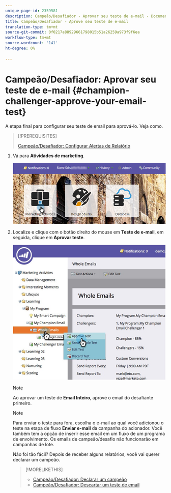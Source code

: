 ```yaml
---
unique-page-id: 2359581
description: Campeão/Desafiador - Aprovar seu teste de e-mail - Documentos do Marketing - Documentação do produto
title: Campeão/Desafiador - Aprove seu teste de e-mail
translation-type: tm+mt
source-git-commit: 0f0217a88929661798015b51a26259a973f9f6ea
workflow-type: tm+mt
source-wordcount: '141'
ht-degree: 0%

---
```



# Campeão/Desafiador: Aprovar seu teste de e-mail {#champion-challenger-approve-your-email-test}

A etapa final para configurar seu teste de email para aprová-lo. Veja como.

>[!PREREQUISITES]
>
>[Campeão/Desafiador: Configurar Alertas de Relatório](/help/marketo/product-docs/email-marketing/general/functions-in-the-editor/email-tests-champion-challenger/champion-challenger-configure-report-alerts.md)

1. Vá para **Atividades de marketing**.

   ![](assets/login-marketing-activities-1.png)

1. Localize e clique com o botão direito do mouse em **Teste de e-mail**, em seguida, clique em **Aprovar teste**.

   ![](assets/champion3.jpg)

   >[!NOTE]
   >
   >Ao aprovar um teste de **Email Inteiro**, aprove o email do desafiante primeiro.

   >[!NOTE]
   >
   >Para enviar o teste para fora, escolha o e-mail ao qual você adicionou o teste na etapa de fluxo **Enviar e-mail** da campanha do acionador. Você também tem a opção de inserir esse email em um fluxo de um programa de envolvimento. Os emails de campeão/desafio não funcionarão em campanhas de lote.

   Não foi tão fácil? Depois de receber alguns relatórios, você vai querer declarar um campeão.

   >[!MORELIKETHIS]
   >
   >* [Campeão/Desafiador: Declarar um campeão](/help/marketo/product-docs/email-marketing/general/functions-in-the-editor/email-tests-champion-challenger/champion-challenger-declare-a-champion.md)
   >* [Campeão/Desafiador: Descartar um teste de email](/help/marketo/product-docs/email-marketing/general/functions-in-the-editor/email-tests-champion-challenger/champion-challenger-discard-an-email-test.md)

